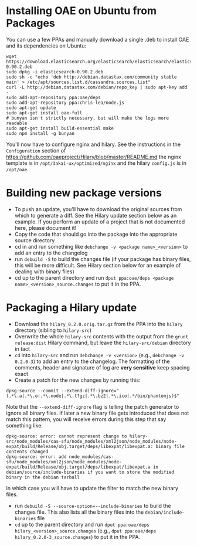 Installing OAE on Ubuntu from Packages
======================================

You can use a few PPAs and manually download a single .deb to install OAE and its dependencies on Ubuntu:

    wget https://download.elasticsearch.org/elasticsearch/elasticsearch/elasticsearch-0.90.2.deb
    sudo dpkg -i elasticsearch-0.90.2.deb
    sudo sh -c "echo 'deb http://debian.datastax.com/community stable main' > /etc/apt/sources.list.d/cassandra.sources.list"
    curl -L http://debian.datastax.com/debian/repo_key | sudo apt-key add -
    sudo add-apt-repository ppa:oae/deps
    sudo add-apt-repository ppa:chris-lea/node.js
    sudo apt-get update
    sudo apt-get install oae-full
    # bunyan isn't strictly necessary, but will make the logs more readable
    sudo apt-get install build-essential make
    sudo npm install -g bunyan

You'll now have to configure nginx and hilary. See the instructions in the `Configuration` section of https://github.com/oaeproject/Hilary/blob/master/README.md the nginx template is in `/opt/3akai-ux/optimized/nginx` and the hilary `config.js` is in `/opt/oae`.

Building new package versions
=============================

  * To push an update, you'll have to download the original sources from which to generate a diff. See the Hilary update section below as an example. If you perform an update of a project that is not documented here, please document it!
  * Copy the code that should go into the package into the appropriate source directory
  * cd in and run something like `debchange -v <package name>_<version>` to add an entry to the changelog
  * run `debuild -S` to build the changes file (if your package has binary files, this will be more difficult. See Hilary section below for an example of dealing with binary files)
  * cd up to the parent directory and run `dput ppa:oae/deps <package name>_<version>_source.changes` to put it in the PPA.

Packaging a Hilary update
=========================

  * Download the `hilary_0.2.0.orig.tar.gz` from the PPA into the `hilary` directory (sibling to `hilary-src`)
  * Overwrite the whole `hilary-src` contents with the output from the `grunt release:dist` Hilary command, but leave the `hilary-src/debian` directory in tact
  * `cd` into `hilary-src` and run `debchange -v <version>` (e.g., `debchange -v 0.2.0-3`) to add an entry to the changelog. The formatting of the comments, header and signature of log are **very sensitive** keep spacing exact
  * Create a patch for the new changes by running this:

`dpkg-source --commit --extend-diff-ignore="(.*\.a|.*\.o|.*\.node|.*\.t?gz|.*\.bz2|.*\.ico|.*/bin/phantomjs)$"`

Note that the `--extend-diff-ignore` flag is telling the patch generator to ignore all binary files. If later a new binary file gets introduced that does not match this pattern, you will receive errors during this step that say something like:

```
dpkg-source: error: cannot represent change to hilary-src/node_modules/cas-sfu/node_modules/xml2json/node_modules/node-expat/build/Release/obj.target/deps/libexpat/libexpat.a: binary file contents changed
dpkg-source: error: add node_modules/cas-sfu/node_modules/xml2json/node_modules/node-expat/build/Release/obj.target/deps/libexpat/libexpat.a in debian/source/include-binaries if you want to store the modified binary in the debian tarball
```

In which case you will have to update the filter to match the new binary files.

  * run `debuild -S --source-option=--include-binaries` to build the changes file. This also lists all the binary files into the `debian/include-binaries` file
  * `cd` up to the parent directory and run `dput ppa:oae/deps hilary_<version>_source.changes` (e.g., `dput ppa:oae/deps hilary_0.2.0-3_source.changes`) to put it in the PPA.
